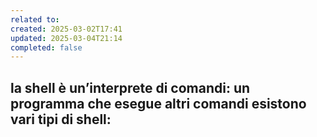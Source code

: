```yaml
---
related to: 
created: 2025-03-02T17:41
updated: 2025-03-04T21:14
completed: false
---
```

la shell è un’interprete di comandi: un programma che esegue altri comandi
esistono vari tipi di shell: 
- 